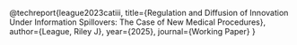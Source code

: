 @techreport{league2023catiii,
    title={Regulation and Diffusion of Innovation Under Information Spillovers: The Case of New Medical Procedures},
    author={League, Riley J},
    year={2025},
    journal={Working Paper}
}
